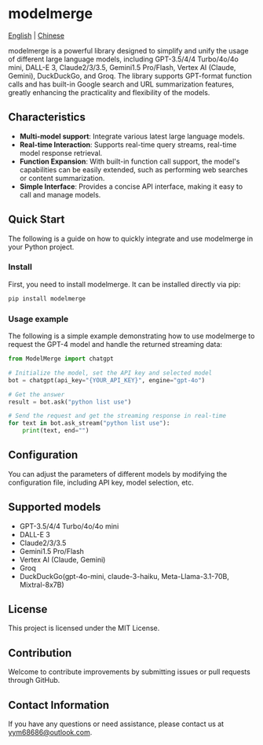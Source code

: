 # modelmerge

[English](./README.md) | [Chinese](./README-zh.md)

modelmerge is a powerful library designed to simplify and unify the usage of different large language models, including GPT-3.5/4/4 Turbo/4o/4o mini, DALL-E 3, Claude2/3/3.5, Gemini1.5 Pro/Flash, Vertex AI (Claude, Gemini), DuckDuckGo, and Groq. The library supports GPT-format function calls and has built-in Google search and URL summarization features, greatly enhancing the practicality and flexibility of the models.

## Characteristics

- **Multi-model support**: Integrate various latest large language models.
- **Real-time Interaction**: Supports real-time query streams, real-time model response retrieval.
- **Function Expansion**: With built-in function call support, the model's capabilities can be easily extended, such as performing web searches or content summarization.
- **Simple Interface**: Provides a concise API interface, making it easy to call and manage models.

## Quick Start

The following is a guide on how to quickly integrate and use modelmerge in your Python project.

### Install

First, you need to install modelmerge. It can be installed directly via pip:

```bash
pip install modelmerge
```

### Usage example

The following is a simple example demonstrating how to use modelmerge to request the GPT-4 model and handle the returned streaming data:

```python
from ModelMerge import chatgpt

# Initialize the model, set the API key and selected model
bot = chatgpt(api_key="{YOUR_API_KEY}", engine="gpt-4o")

# Get the answer
result = bot.ask("python list use")

# Send the request and get the streaming response in real-time
for text in bot.ask_stream("python list use"):
    print(text, end="")
```

## Configuration

You can adjust the parameters of different models by modifying the configuration file, including API key, model selection, etc.

## Supported models

- GPT-3.5/4/4 Turbo/4o/4o mini
- DALL-E 3
- Claude2/3/3.5
- Gemini1.5 Pro/Flash
- Vertex AI (Claude, Gemini)
- Groq
- DuckDuckGo(gpt-4o-mini, claude-3-haiku, Meta-Llama-3.1-70B, Mixtral-8x7B)

## License

This project is licensed under the MIT License.

## Contribution

Welcome to contribute improvements by submitting issues or pull requests through GitHub.

## Contact Information

If you have any questions or need assistance, please contact us at [yym68686@outlook.com](mailto:yym68686@outlook.com).